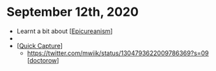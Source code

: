 # September 12th, 2020
- Learnt a bit about [[Epicureanism]]
- 
- [[Quick Capture]]
    - https://twitter.com/mwiik/status/1304793622009786369?s=09 [[doctorow]]



[//begin]: # "Autogenerated link references for markdown compatibility"
[Epicureanism]: ../epicureanism "Epicureanism"
[Quick Capture]: ../quick-capture "quick-capture"
[doctorow]: ../doctorow "doctorow"
[//end]: # "Autogenerated link references"